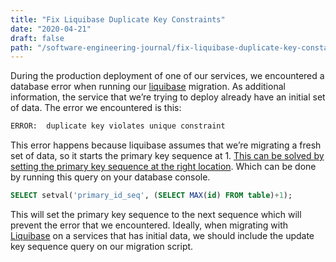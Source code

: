 ```yaml
---
title: "Fix Liquibase Duplicate Key Constraints"
date: "2020-04-21"
draft: false
path: "/software-engineering-journal/fix-liquibase-duplicate-key-constaints"
---
```


During the production deployment of one of our services, we encountered a database error when running our [liquibase](https://www.liquibase.org/) migration. As additional information, the service that we’re trying to deploy already have an initial set of data. The error we encountered is this:

```bash
ERROR:  duplicate key violates unique constraint
```

This error happens because liquibase assumes that we’re migrating a fresh set of data, so it starts the primary key sequence at 1. [This can be solved by setting the primary key sequence at the right location](https://stackoverflow.com/a/21639138). Which can be done by running this query on your database console.

```sql
SELECT setval('primary_id_seq', (SELECT MAX(id) FROM table)+1);
```

This will set the primary key sequence to the next sequence which will prevent the error that we encountered. Ideally, when migrating with [Liquibase](https://www.liquibase.org/) on a services that has initial data, we should include the update key sequence query on our migration script.